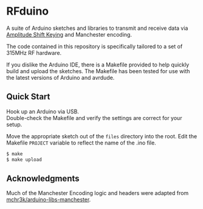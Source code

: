 # RFduino

A suite of Arduino sketches and libraries to transmit and receive data via [Amplitude Shift Keying](https://en.wikipedia.org/wiki/Amplitude-shift_keying) and Manchester encoding.

The code contained in this repository is specifically tailored to a set of 315MHz RF hardware.

If you dislike the Arduino IDE, there is a Makefile provided to help quickly build and upload the sketches.
The Makefile has been tested for use with the latest versions of Arduino and avrdude.

## Quick Start

Hook up an Arduino via USB.  
Double-check the Makefile and verify the settings are correct for your setup.

Move the appropriate sketch out of the `files` directory into the root.
Edit the Makefile `PROJECT` variable to reflect the name of the .ino file.

```bash
$ make
$ make upload
```

## Acknowledgments
Much of the Manchester Encoding logic and headers were adapted from [mchr3k/arduino-libs-manchester](https://github.com/mchr3k/arduino-libs-manchester).
